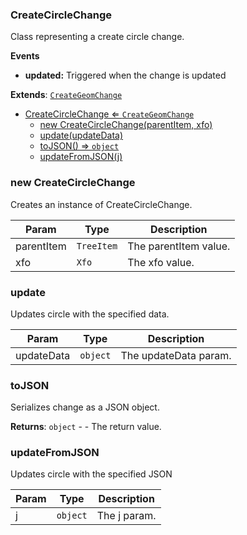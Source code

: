 <a name="CreateCircleChange"></a>

### CreateCircleChange 
Class representing a create circle change.**Events*** **updated:** Triggered when the change is updated


**Extends**: <code>[CreateGeomChange](api/Tools\CreateTools\Change\CreateGeomChange.md)</code>  

* [CreateCircleChange ⇐ <code>CreateGeomChange</code>](#CreateCircleChange)
    * [new CreateCircleChange(parentItem, xfo)](#new-CreateCircleChange)
    * [update(updateData)](#update)
    * [toJSON() ⇒ <code>object</code>](#toJSON)
    * [updateFromJSON(j)](#updateFromJSON)

<a name="new_CreateCircleChange_new"></a>

### new CreateCircleChange
Creates an instance of CreateCircleChange.


| Param | Type | Description |
| --- | --- | --- |
| parentItem | <code>TreeItem</code> | The parentItem value. |
| xfo | <code>Xfo</code> | The xfo value. |

<a name="CreateCircleChange+update"></a>

### update
Updates circle with the specified data.



| Param | Type | Description |
| --- | --- | --- |
| updateData | <code>object</code> | The updateData param. |

<a name="CreateCircleChange+toJSON"></a>

### toJSON
Serializes change as a JSON object.


**Returns**: <code>object</code> - - The return value.  
<a name="CreateCircleChange+updateFromJSON"></a>

### updateFromJSON
Updates circle with the specified JSON



| Param | Type | Description |
| --- | --- | --- |
| j | <code>object</code> | The j param. |


